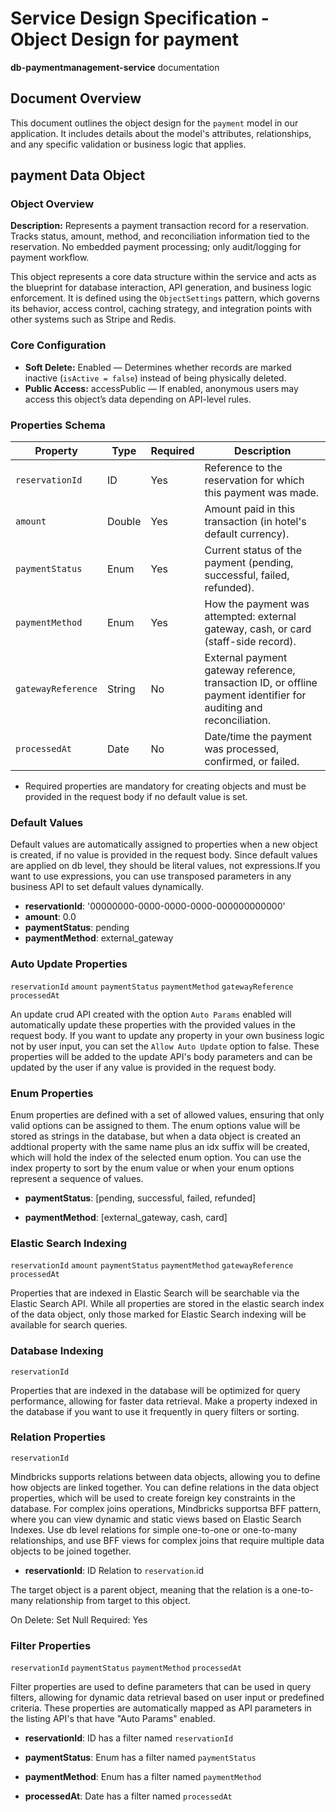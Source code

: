 # Service Design Specification - Object Design for payment

**db-paymentmanagement-service** documentation

## Document Overview

This document outlines the object design for the `payment` model in our application. It includes details about the model's attributes, relationships, and any specific validation or business logic that applies.

## payment Data Object

### Object Overview

**Description:** Represents a payment transaction record for a reservation. Tracks status, amount, method, and reconciliation information tied to the reservation. No embedded payment processing; only audit/logging for payment workflow.

This object represents a core data structure within the service and acts as the blueprint for database interaction, API generation, and business logic enforcement.
It is defined using the `ObjectSettings` pattern, which governs its behavior, access control, caching strategy, and integration points with other systems such as Stripe and Redis.

### Core Configuration

- **Soft Delete:** Enabled — Determines whether records are marked inactive (`isActive = false`) instead of being physically deleted.
- **Public Access:** accessPublic — If enabled, anonymous users may access this object’s data depending on API-level rules.

### Properties Schema

| Property           | Type   | Required | Description                                                                                                        |
| ------------------ | ------ | -------- | ------------------------------------------------------------------------------------------------------------------ |
| `reservationId`    | ID     | Yes      | Reference to the reservation for which this payment was made.                                                      |
| `amount`           | Double | Yes      | Amount paid in this transaction (in hotel&#39;s default currency).                                                 |
| `paymentStatus`    | Enum   | Yes      | Current status of the payment (pending, successful, failed, refunded).                                             |
| `paymentMethod`    | Enum   | Yes      | How the payment was attempted: external gateway, cash, or card (staff-side record).                                |
| `gatewayReference` | String | No       | External payment gateway reference, transaction ID, or offline payment identifier for auditing and reconciliation. |
| `processedAt`      | Date   | No       | Date/time the payment was processed, confirmed, or failed.                                                         |

- Required properties are mandatory for creating objects and must be provided in the request body if no default value is set.

### Default Values

Default values are automatically assigned to properties when a new object is created, if no value is provided in the request body.
Since default values are applied on db level, they should be literal values, not expressions.If you want to use expressions, you can use transposed parameters in any business API to set default values dynamically.

- **reservationId**: '00000000-0000-0000-0000-000000000000'
- **amount**: 0.0
- **paymentStatus**: pending
- **paymentMethod**: external_gateway

### Auto Update Properties

`reservationId` `amount` `paymentStatus` `paymentMethod` `gatewayReference` `processedAt`

An update crud API created with the option `Auto Params` enabled will automatically update these properties with the provided values in the request body.
If you want to update any property in your own business logic not by user input, you can set the `Allow Auto Update` option to false.
These properties will be added to the update API's body parameters and can be updated by the user if any value is provided in the request body.

### Enum Properties

Enum properties are defined with a set of allowed values, ensuring that only valid options can be assigned to them.
The enum options value will be stored as strings in the database,
but when a data object is created an addtional property with the same name plus an idx suffix will be created, which will hold the index of the selected enum option.
You can use the index property to sort by the enum value or when your enum options represent a sequence of values.

- **paymentStatus**: [pending, successful, failed, refunded]

- **paymentMethod**: [external_gateway, cash, card]

### Elastic Search Indexing

`reservationId` `amount` `paymentStatus` `paymentMethod` `gatewayReference` `processedAt`

Properties that are indexed in Elastic Search will be searchable via the Elastic Search API.
While all properties are stored in the elastic search index of the data object, only those marked for Elastic Search indexing will be available for search queries.

### Database Indexing

`reservationId`

Properties that are indexed in the database will be optimized for query performance, allowing for faster data retrieval.
Make a property indexed in the database if you want to use it frequently in query filters or sorting.

### Relation Properties

`reservationId`

Mindbricks supports relations between data objects, allowing you to define how objects are linked together.
You can define relations in the data object properties, which will be used to create foreign key constraints in the database.
For complex joins operations, Mindbricks supportsa BFF pattern, where you can view dynamic and static views based on Elastic Search Indexes.
Use db level relations for simple one-to-one or one-to-many relationships, and use BFF views for complex joins that require multiple data objects to be joined together.

- **reservationId**: ID
  Relation to `reservation`.id

The target object is a parent object, meaning that the relation is a one-to-many relationship from target to this object.

On Delete: Set Null
Required: Yes

### Filter Properties

`reservationId` `paymentStatus` `paymentMethod` `processedAt`

Filter properties are used to define parameters that can be used in query filters, allowing for dynamic data retrieval based on user input or predefined criteria.
These properties are automatically mapped as API parameters in the listing API's that have "Auto Params" enabled.

- **reservationId**: ID has a filter named `reservationId`

- **paymentStatus**: Enum has a filter named `paymentStatus`

- **paymentMethod**: Enum has a filter named `paymentMethod`

- **processedAt**: Date has a filter named `processedAt`
